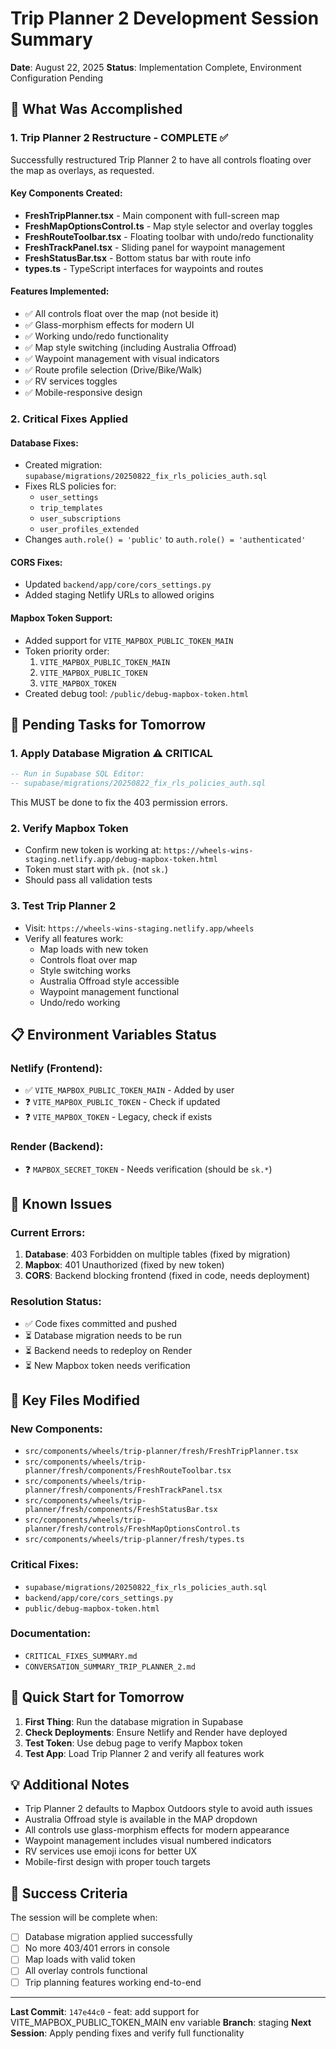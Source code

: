 # Trip Planner 2 Development Session Summary
**Date**: August 22, 2025
**Status**: Implementation Complete, Environment Configuration Pending

## 🎯 What Was Accomplished

### 1. **Trip Planner 2 Restructure - COMPLETE ✅**
Successfully restructured Trip Planner 2 to have all controls floating over the map as overlays, as requested.

#### Key Components Created:
- **FreshTripPlanner.tsx** - Main component with full-screen map
- **FreshMapOptionsControl.ts** - Map style selector and overlay toggles
- **FreshRouteToolbar.tsx** - Floating toolbar with undo/redo functionality
- **FreshTrackPanel.tsx** - Sliding panel for waypoint management
- **FreshStatusBar.tsx** - Bottom status bar with route info
- **types.ts** - TypeScript interfaces for waypoints and routes

#### Features Implemented:
- ✅ All controls float over the map (not beside it)
- ✅ Glass-morphism effects for modern UI
- ✅ Working undo/redo functionality
- ✅ Map style switching (including Australia Offroad)
- ✅ Waypoint management with visual indicators
- ✅ Route profile selection (Drive/Bike/Walk)
- ✅ RV services toggles
- ✅ Mobile-responsive design

### 2. **Critical Fixes Applied**

#### Database Fixes:
- Created migration: `supabase/migrations/20250822_fix_rls_policies_auth.sql`
- Fixes RLS policies for:
  - `user_settings`
  - `trip_templates`
  - `user_subscriptions`
  - `user_profiles_extended`
- Changes `auth.role() = 'public'` to `auth.role() = 'authenticated'`

#### CORS Fixes:
- Updated `backend/app/core/cors_settings.py`
- Added staging Netlify URLs to allowed origins

#### Mapbox Token Support:
- Added support for `VITE_MAPBOX_PUBLIC_TOKEN_MAIN`
- Token priority order:
  1. `VITE_MAPBOX_PUBLIC_TOKEN_MAIN`
  2. `VITE_MAPBOX_PUBLIC_TOKEN`
  3. `VITE_MAPBOX_TOKEN`
- Created debug tool: `/public/debug-mapbox-token.html`

## 🔧 Pending Tasks for Tomorrow

### 1. **Apply Database Migration** ⚠️ CRITICAL
```sql
-- Run in Supabase SQL Editor:
-- supabase/migrations/20250822_fix_rls_policies_auth.sql
```
This MUST be done to fix the 403 permission errors.

### 2. **Verify Mapbox Token**
- Confirm new token is working at: `https://wheels-wins-staging.netlify.app/debug-mapbox-token.html`
- Token must start with `pk.` (not `sk.`)
- Should pass all validation tests

### 3. **Test Trip Planner 2**
- Visit: `https://wheels-wins-staging.netlify.app/wheels`
- Verify all features work:
  - Map loads with new token
  - Controls float over map
  - Style switching works
  - Australia Offroad style accessible
  - Waypoint management functional
  - Undo/redo working

## 📋 Environment Variables Status

### Netlify (Frontend):
- ✅ `VITE_MAPBOX_PUBLIC_TOKEN_MAIN` - Added by user
- ❓ `VITE_MAPBOX_PUBLIC_TOKEN` - Check if updated
- ❓ `VITE_MAPBOX_TOKEN` - Legacy, check if exists

### Render (Backend):
- ❓ `MAPBOX_SECRET_TOKEN` - Needs verification (should be `sk.*`)

## 🐛 Known Issues

### Current Errors:
1. **Database**: 403 Forbidden on multiple tables (fixed by migration)
2. **Mapbox**: 401 Unauthorized (fixed by new token)
3. **CORS**: Backend blocking frontend (fixed in code, needs deployment)

### Resolution Status:
- ✅ Code fixes committed and pushed
- ⏳ Database migration needs to be run
- ⏳ Backend needs to redeploy on Render
- ⏳ New Mapbox token needs verification

## 📁 Key Files Modified

### New Components:
- `src/components/wheels/trip-planner/fresh/FreshTripPlanner.tsx`
- `src/components/wheels/trip-planner/fresh/components/FreshRouteToolbar.tsx`
- `src/components/wheels/trip-planner/fresh/components/FreshTrackPanel.tsx`
- `src/components/wheels/trip-planner/fresh/components/FreshStatusBar.tsx`
- `src/components/wheels/trip-planner/fresh/controls/FreshMapOptionsControl.ts`
- `src/components/wheels/trip-planner/fresh/types.ts`

### Critical Fixes:
- `supabase/migrations/20250822_fix_rls_policies_auth.sql`
- `backend/app/core/cors_settings.py`
- `public/debug-mapbox-token.html`

### Documentation:
- `CRITICAL_FIXES_SUMMARY.md`
- `CONVERSATION_SUMMARY_TRIP_PLANNER_2.md`

## 🚀 Quick Start for Tomorrow

1. **First Thing**: Run the database migration in Supabase
2. **Check Deployments**: Ensure Netlify and Render have deployed
3. **Test Token**: Use debug page to verify Mapbox token
4. **Test App**: Load Trip Planner 2 and verify all features work

## 💡 Additional Notes

- Trip Planner 2 defaults to Mapbox Outdoors style to avoid auth issues
- Australia Offroad style is available in the MAP dropdown
- All controls use glass-morphism effects for modern appearance
- Waypoint management includes visual numbered indicators
- RV services use emoji icons for better UX
- Mobile-first design with proper touch targets

## 🎉 Success Criteria

The session will be complete when:
- [ ] Database migration applied successfully
- [ ] No more 403/401 errors in console
- [ ] Map loads with valid token
- [ ] All overlay controls functional
- [ ] Trip planning features working end-to-end

---

**Last Commit**: `147e44c0` - feat: add support for VITE_MAPBOX_PUBLIC_TOKEN_MAIN env variable
**Branch**: staging
**Next Session**: Apply pending fixes and verify full functionality
